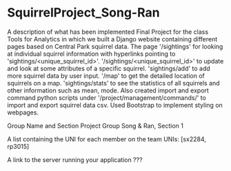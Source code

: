 # SquirrelProject_Song-Ran

A description of what has been implemented
Final Project for the class Tools for Analytics in which we built a Django website containing different pages based on Central Park squirrel data. The page '/sightings' for looking at individual squirrel information with hyperlinks pointing to 'sightings/<unique_squirrel_id>'. '/sightings/<unique_squirrel_id>' to update and look at some attributes of a specific squirrel. 'sightings/add' to add more squirrel data by user input. '/map' to get the detailed location of squirrels on a map. 'sightings/stats' to see the statistics of all squirrels and other information such as mean, mode. Also created import and export command python scripts under '/project/management/commands/' to import and export squirrel data csv. Used Bootstrap to implement styling on webpages.

Group Name and Section
Project Group Song & Ran, Section 1

A list containing the UNI for each member on the team
UNIs: [sx2284, rp3015]

A link to the server running your application
???
